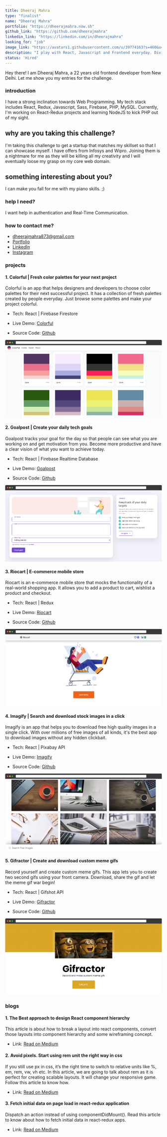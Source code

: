 ```yaml
---
title: Dheeraj Mahra
type: "finalist"
name: "Dheeraj Mahra"
portfolio: "https://dheerajmahra.now.sh"
github_link: "https://github.com/dheerajmahra"
linkedin_link: "https://linkedin.com/in/dheerajmahra"
looking_for: "job"
image_link: "https://avatars1.githubusercontent.com/u/39774163?s=460&u=470ccfbf2a9541ed3ee5bcfd9f105b00f35b4961&v=4"
description: "I play with React, Javascript and Frontend everyday. Diving in the Nodejs world as well."
status: 'Hired'
---
```


Hey there! I am Dheeraj Mahra, a 22 years old frontend developer from New Delhi. Let me show you my entries for the challenge.

### introduction

I have a strong inclination towards Web Programming. My tech stack includes React, Redux, Javascript, Sass, Firebase, PHP, MySQL. Currently, I'm working on React-Redux projects and learning NodeJS to kick PHP out of my sight.

## why are you taking this challenge?

I'm taking this challenge to get a startup that matches my skillset so that I can showcase myself. I have offers from Infosys and Wipro. Joining them is a nightmare for me as they will be killing all my creativity and I will eventually loose my grasp on my core web domain. 

## something interesting about you?

I can make you fall for me with my piano skills. ;) 

### help I need?

I want help in authentication and Real-Time Communication.

### how to contact me?

- dheerajmahra873@gmail.com
- [Portfolio](https://dheerajmahra.now.sh)
- [LinkedIn](https://linkedin.com/in/dheerajmahra)
- [Instagram](https://www.instagram.com/dheeraj_mahra)

### projects

#### 1. Colorful | Fresh color palettes for your next project

Colorful is an app that helps designers and developers to choose color palettes for their next successful project. It has a collection of fresh palettes created by people everyday.
Just browse some palettes and make your project colorful.

- Tech: React | Firebase Firestore

- Live Demo: [Colorful](https://colorful.now.sh)
- Source Code: [Github](https://github.com/DheerajMahra/colorful)

![Preview](https://github.com/DheerajMahra/portfolio/blob/master/src/assets/colorful.png?raw=true)

#### 2. Goalpost | Create your daily tech goals

Goalpost tracks your goal for the day so that people can see what you are working on and get motivation from you. Become more productive and have a clear vision of what you want to achieve today.

- Tech: React | Firebase Realtime Database

- Live Demo: [Goalpost](https://goalpost.now.sh)
- Source Code: [Github](https://github.com/DheerajMahra/goalpost)

![Preview](https://github.com/DheerajMahra/portfolio/blob/master/src/assets/goalpost.png?raw=true)

#### 3. Riocart | E-commerce mobile store

Riocart is an e-commerce mobile store that mocks the functionality of a real-world shopping app. It allows you to add a product to cart, wishlist a product and checkout.

- Tech: React | Redux

- Live Demo: [Riocart](https://riocart.now.sh)
- Source Code: [Github](https://github.com/DheerajMahra/riocart-redux)

![Preview](https://github.com/DheerajMahra/portfolio/blob/master/src/assets/riocart.png?raw=true)


#### 4. Imagify | Search and download stock images in a click

Imagify is an app that helps you to download free high quality images in a single click. With over millions of free images of all kinds, it's the best app to download images without any hidden clickbait.

- Tech: React | Pixabay API

- Live Demo: [Imagify](https://imagify.vercel.app)
- Source Code: [Github](https://github.com/DheerajMahra/Imagify)

![Preview](https://github.com/DheerajMahra/portfolio/blob/master/src/assets/imagify.png?raw=true)

#### 5. Gifractor | Create and download custom meme gifs

Record yourself and create custom meme gifs. This app lets you to create two second gifs using your front camera. Download, share the gif and let the meme gif war begin!

- Tech: React | Gifshot API

- Live Demo: [Gifractor](https://gifractor.now.sh)
- Source Code: [Github](https://github.com/DheerajMahra/gifractor)

![Preview](https://github.com/DheerajMahra/portfolio/blob/master/src/assets/gifractor.png?raw=true)


### blogs

#### 1. The Best approach to design React component hierarchy

This article is about how to break a layout into react components, convert those layouts into component hierarchy and some wireframing concept.


- Link: [Read on Medium](https://medium.com/@dheerajmahra/the-best-approach-to-design-react-component-hierarchy-978bb152dbb2?source=friends_link&sk=6eca1f7fe716c2b3858e53f14556ae5d)

#### 2. Avoid pixels. Start using rem unit the right way in css

If you still use px in css, it’s the right time to switch to relative units like %, em, rem, vw, vh etc. In this article, we are going to talk about rem as it is perfect for creating scalable layouts. It will change your responsive game. Follow this article to know how.


- Link: [Read on Medium](https://medium.com/@dheerajmahra/start-using-rem-unit-the-right-way-3993b97bc3cb?source=friends_link&sk=73ec119c6818847c26839b46e44f04b4)

#### 3. Fetch initial data on page load in react-redux application

Dispatch an action instead of using componentDidMount(). Read this article to know about how to fetch initial data in react-redux apps.


- Link: [Read on Medium](https://medium.com/@dheerajmahra/fetch-initial-data-on-page-load-in-react-redux-application-16f4d8228543?source=friends_link&sk=093e37f46a05a752744db89a33e4225c)

